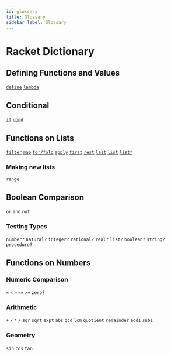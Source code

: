 ```yaml
---
id: glossary
title: Glossary
sidebar_label: Glossary
---
```


# Racket Dictionary

## Defining Functions and Values

[`define`](define.md)
[`lambda`](lambda.md)

## Conditional

[`if`](conditionals.md)
[`cond`](cond.md)

## Functions on Lists

[`filter`](function-sequence.md)
[`map`](function-sequence.md)
[`for/fold`](function-sequence.md)
[`apply`](function-sequence.md)
[`first`](function-sequence.md)
[`rest`](function-sequence.md)
[`last`](function-sequence.md)
[`list`](function-sequence.md)
[`list*`](function-sequence.md)

### Making new lists

`range`

## Boolean Comparison

`or`
`and`
`not`

### Testing Types

`number?`
`natural?`
`integer?`
`rational?`
`real?`
`list?`
`boolean?`
`string?`
`procedure?`

## Functions on Numbers


### Numeric Comparison

`=`
`<`
`>`
`<=`
`>=`
`zero?`

### Arithmetic

`+`
`-`
`*`
`/`
`sqr`
`sqrt`
`expt`
`abs`
`gcd`
`lcm`
`quotient`
`remainder`
`add1`
`sub1`

### Geometry

`sin`
`cos`
`tan`
